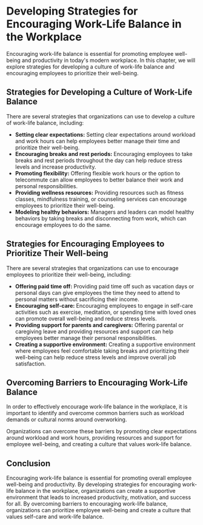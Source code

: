 Developing Strategies for Encouraging Work-Life Balance in the Workplace
==================================================================================================================

Encouraging work-life balance is essential for promoting employee well-being and productivity in today's modern workplace. In this chapter, we will explore strategies for developing a culture of work-life balance and encouraging employees to prioritize their well-being.

Strategies for Developing a Culture of Work-Life Balance
--------------------------------------------------------

There are several strategies that organizations can use to develop a culture of work-life balance, including:

* **Setting clear expectations:** Setting clear expectations around workload and work hours can help employees better manage their time and prioritize their well-being.
* **Encouraging breaks and rest periods:** Encouraging employees to take breaks and rest periods throughout the day can help reduce stress levels and increase productivity.
* **Promoting flexibility:** Offering flexible work hours or the option to telecommute can allow employees to better balance their work and personal responsibilities.
* **Providing wellness resources:** Providing resources such as fitness classes, mindfulness training, or counseling services can encourage employees to prioritize their well-being.
* **Modeling healthy behaviors:** Managers and leaders can model healthy behaviors by taking breaks and disconnecting from work, which can encourage employees to do the same.

Strategies for Encouraging Employees to Prioritize Their Well-being
-------------------------------------------------------------------

There are several strategies that organizations can use to encourage employees to prioritize their well-being, including:

* **Offering paid time off:** Providing paid time off such as vacation days or personal days can give employees the time they need to attend to personal matters without sacrificing their income.
* **Encouraging self-care:** Encouraging employees to engage in self-care activities such as exercise, meditation, or spending time with loved ones can promote overall well-being and reduce stress levels.
* **Providing support for parents and caregivers:** Offering parental or caregiving leave and providing resources and support can help employees better manage their personal responsibilities.
* **Creating a supportive environment:** Creating a supportive environment where employees feel comfortable taking breaks and prioritizing their well-being can help reduce stress levels and improve overall job satisfaction.

Overcoming Barriers to Encouraging Work-Life Balance
----------------------------------------------------

In order to effectively encourage work-life balance in the workplace, it is important to identify and overcome common barriers such as workload demands or cultural norms around overworking.

Organizations can overcome these barriers by promoting clear expectations around workload and work hours, providing resources and support for employee well-being, and creating a culture that values work-life balance.

Conclusion
----------

Encouraging work-life balance is essential for promoting overall employee well-being and productivity. By developing strategies for encouraging work-life balance in the workplace, organizations can create a supportive environment that leads to increased productivity, motivation, and success for all. By overcoming barriers to encouraging work-life balance, organizations can prioritize employee well-being and create a culture that values self-care and work-life balance.
